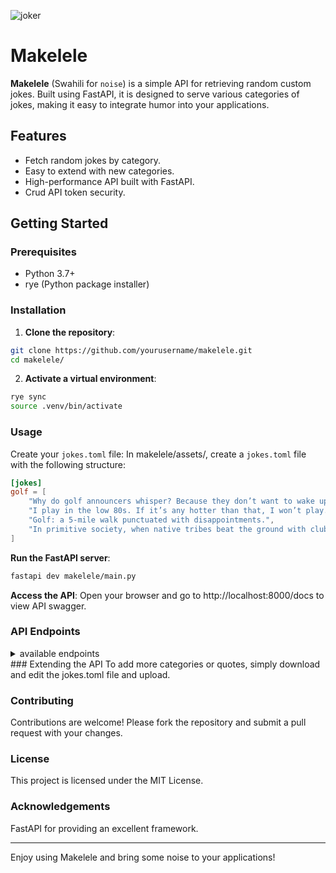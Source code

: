 ![joker](https://github.com/Proteusiq/makelele/assets/14926709/760099de-4e78-475f-b4d1-c00fec0009cf)


# Makelele

**Makelele** (Swahili for `noise`) is a simple API for retrieving random custom jokes. Built using FastAPI, it is designed to serve various categories of jokes, making it easy to integrate humor into your applications.

## Features

- Fetch random jokes by category.
- Easy to extend with new categories.
- High-performance API built with FastAPI.
- Crud API token security.

## Getting Started

### Prerequisites

- Python 3.7+
- rye (Python package installer)

### Installation

1. **Clone the repository**:
```sh
git clone https://github.com/yourusername/makelele.git
cd makelele/
```
  
2. **Activate a virtual environment**:

```sh
rye sync
source .venv/bin/activate 
```

### Usage
Create your `jokes.toml` file:
In makelele/assets/, create a `jokes.toml` file with the following structure:

```toml
[jokes]
golf = [
    "Why do golf announcers whisper? Because they don’t want to wake up the people watching.",
    "I play in the low 80s. If it’s any hotter than that, I won’t play.",
    "Golf: a 5-mile walk punctuated with disappointments.",
    "In primitive society, when native tribes beat the ground with clubs and yelled, it was called witchcraft; today, in civilized society, it’s called golf."
]
```

**Run the FastAPI server**:

```sh
fastapi dev makelele/main.py
```

**Access the API**:
Open your browser and go to http://localhost:8000/docs to view API swagger.

### API Endpoints

<details>
<summary>available endpoints</summary>
  
#### 1. Get Heartbeat

- **URL:** `/api/health/heartbeat`
- **Method:** `GET`
- **Success Response:**
  - **Code:** 200 OK
  - **Content:** 
    ```json
    {"is_alive": true}
    ```

#### 2. Get Joke by Category

- **URL:** `/api/v1/joke/{category}`
- **Method:** `GET`
- **URL Parameters:** 
  - `category=[string]` (required) - The category of jokes you want to retrieve.
- **Success Response:**
  - **Code:** 200 OK
  - **Content:** 
    ```json
    {"joke": "A random joke from the specified category"}
    ```
- **Error Response:**
  - **Code:** 404 Not Found
  - **Content:** 
    ```json
    {"detail": "Category not found"}
    ```

#### 3. Download File

- **URL:** `/api/v1/joker`
- **Method:** `GET`
- **Success Response:**
  - **Code:** 200 OK

#### 4. Create Upload File

- **URL:** `/api/v1/joker`
- **Method:** `POST`
- **Success Response:**
  - **Code:** 200 OK
- **Error Response:**
  - **Code:** 422 Unprocessable Entity
  - **Content:** 
    ```json
    {
      "detail": [
        {
          "loc": ["string"],
          "msg": "string",
          "type": "string"
        }
      ]
    }
  ```
</details>
### Extending the API
To add more categories or quotes, simply download and edit the jokes.toml file and upload.

### Contributing
Contributions are welcome! Please fork the repository and submit a pull request with your changes.

### License
This project is licensed under the MIT License.

###  Acknowledgements
FastAPI for providing an excellent framework.
___
Enjoy using Makelele and bring some noise to your applications!
